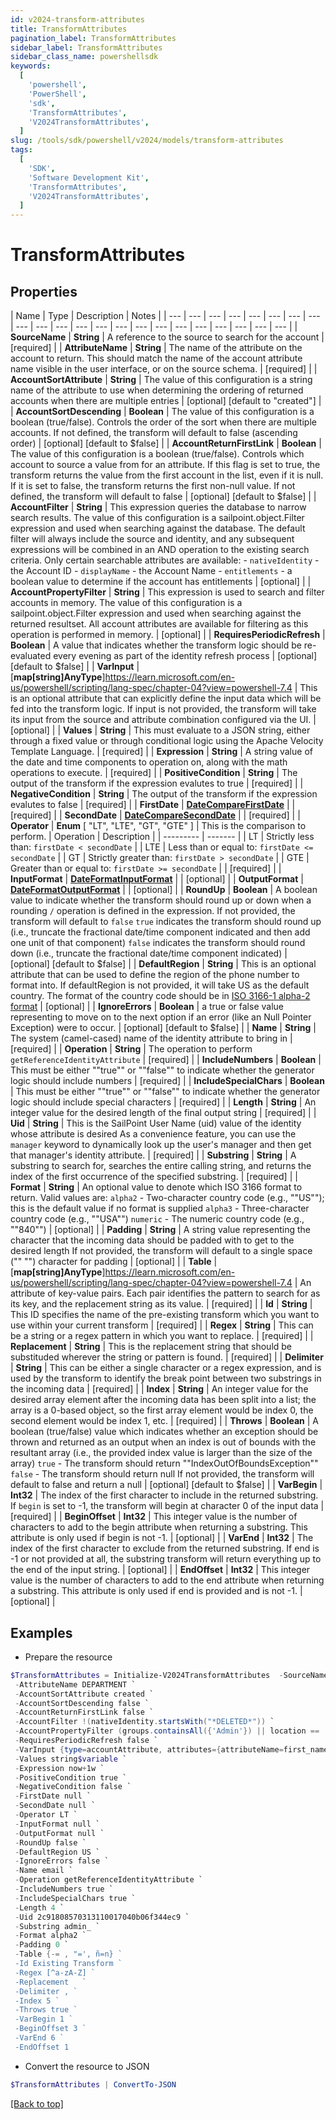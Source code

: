 ```yaml
---
id: v2024-transform-attributes
title: TransformAttributes
pagination_label: TransformAttributes
sidebar_label: TransformAttributes
sidebar_class_name: powershellsdk
keywords:
  [
    'powershell',
    'PowerShell',
    'sdk',
    'TransformAttributes',
    'V2024TransformAttributes',
  ]
slug: /tools/sdk/powershell/v2024/models/transform-attributes
tags:
  [
    'SDK',
    'Software Development Kit',
    'TransformAttributes',
    'V2024TransformAttributes',
  ]
---
```


# TransformAttributes

## Properties

| Name | Type | Description | Notes |
| --- | --- | --- | --- | --- | --- | --- | --- | --- | --- | --- | --- | --- | --- | --- | --- | --- | --- | --- | --- | --- | --- |
| **SourceName** | **String** | A reference to the source to search for the account | [required] |
| **AttributeName** | **String** | The name of the attribute on the account to return. This should match the name of the account attribute name visible in the user interface, or on the source schema. | [required] |
| **AccountSortAttribute** | **String** | The value of this configuration is a string name of the attribute to use when determining the ordering of returned accounts when there are multiple entries | [optional] [default to "created"] |
| **AccountSortDescending** | **Boolean** | The value of this configuration is a boolean (true/false). Controls the order of the sort when there are multiple accounts. If not defined, the transform will default to false (ascending order) | [optional] [default to $false] |
| **AccountReturnFirstLink** | **Boolean** | The value of this configuration is a boolean (true/false). Controls which account to source a value from for an attribute. If this flag is set to true, the transform returns the value from the first account in the list, even if it is null. If it is set to false, the transform returns the first non-null value. If not defined, the transform will default to false | [optional] [default to $false] |
| **AccountFilter** | **String** | This expression queries the database to narrow search results. The value of this configuration is a sailpoint.object.Filter expression and used when searching against the database. The default filter will always include the source and identity, and any subsequent expressions will be combined in an AND operation to the existing search criteria. Only certain searchable attributes are available: - `nativeIdentity` - the Account ID - `displayName` - the Account Name - `entitlements` - a boolean value to determine if the account has entitlements | [optional] |
| **AccountPropertyFilter** | **String** | This expression is used to search and filter accounts in memory. The value of this configuration is a sailpoint.object.Filter expression and used when searching against the returned resultset. All account attributes are available for filtering as this operation is performed in memory. | [optional] |
| **RequiresPeriodicRefresh** | **Boolean** | A value that indicates whether the transform logic should be re-evaluated every evening as part of the identity refresh process | [optional] [default to $false] |
| **VarInput** | [**map[string]AnyType**]https://learn.microsoft.com/en-us/powershell/scripting/lang-spec/chapter-04?view=powershell-7.4 | This is an optional attribute that can explicitly define the input data which will be fed into the transform logic. If input is not provided, the transform will take its input from the source and attribute combination configured via the UI. | [optional] |
| **Values** | **String** | This must evaluate to a JSON string, either through a fixed value or through conditional logic using the Apache Velocity Template Language. | [required] |
| **Expression** | **String** | A string value of the date and time components to operation on, along with the math operations to execute. | [required] |
| **PositiveCondition** | **String** | The output of the transform if the expression evalutes to true | [required] |
| **NegativeCondition** | **String** | The output of the transform if the expression evalutes to false | [required] |
| **FirstDate** | [**DateCompareFirstDate**](date-compare-first-date) |  | [required] |
| **SecondDate** | [**DateCompareSecondDate**](date-compare-second-date) |  | [required] |
| **Operator** | **Enum** [ "LT", "LTE", "GT", "GTE" ] | This is the comparison to perform. | Operation | Description |  | --------- | ------- |  | LT | Strictly less than: `firstDate < secondDate` |  | LTE | Less than or equal to: `firstDate <= secondDate` |  | GT | Strictly greater than: `firstDate > secondDate` |  | GTE | Greater than or equal to: `firstDate >= secondDate` |  | [required] |
| **InputFormat** | [**DateFormatInputFormat**](date-format-input-format) |  | [optional] |
| **OutputFormat** | [**DateFormatOutputFormat**](date-format-output-format) |  | [optional] |
| **RoundUp** | **Boolean** | A boolean value to indicate whether the transform should round up or down when a rounding `/` operation is defined in the expression. If not provided, the transform will default to `false` `true` indicates the transform should round up (i.e., truncate the fractional date/time component indicated and then add one unit of that component) `false` indicates the transform should round down (i.e., truncate the fractional date/time component indicated) | [optional] [default to $false] |
| **DefaultRegion** | **String** | This is an optional attribute that can be used to define the region of the phone number to format into. If defaultRegion is not provided, it will take US as the default country. The format of the country code should be in [ISO 3166-1 alpha-2 format](https://en.wikipedia.org/wiki/ISO_3166-1_alpha-2) | [optional] |
| **IgnoreErrors** | **Boolean** | a true or false value representing to move on to the next option if an error (like an Null Pointer Exception) were to occur. | [optional] [default to $false] |
| **Name** | **String** | The system (camel-cased) name of the identity attribute to bring in | [required] |
| **Operation** | **String** | The operation to perform `getReferenceIdentityAttribute` | [required] |
| **IncludeNumbers** | **Boolean** | This must be either ""true"" or ""false"" to indicate whether the generator logic should include numbers | [required] |
| **IncludeSpecialChars** | **Boolean** | This must be either ""true"" or ""false"" to indicate whether the generator logic should include special characters | [required] |
| **Length** | **String** | An integer value for the desired length of the final output string | [required] |
| **Uid** | **String** | This is the SailPoint User Name (uid) value of the identity whose attribute is desired As a convenience feature, you can use the `manager` keyword to dynamically look up the user's manager and then get that manager's identity attribute. | [required] |
| **Substring** | **String** | A substring to search for, searches the entire calling string, and returns the index of the first occurrence of the specified substring. | [required] |
| **Format** | **String** | An optional value to denote which ISO 3166 format to return. Valid values are: `alpha2` - Two-character country code (e.g., ""US""); this is the default value if no format is supplied `alpha3` - Three-character country code (e.g., ""USA"") `numeric` - The numeric country code (e.g., ""840"") | [optional] |
| **Padding** | **String** | A string value representing the character that the incoming data should be padded with to get to the desired length If not provided, the transform will default to a single space ("" "") character for padding | [optional] |
| **Table** | [**map[string]AnyType**]https://learn.microsoft.com/en-us/powershell/scripting/lang-spec/chapter-04?view=powershell-7.4 | An attribute of key-value pairs. Each pair identifies the pattern to search for as its key, and the replacement string as its value. | [required] |
| **Id** | **String** | This ID specifies the name of the pre-existing transform which you want to use within your current transform | [required] |
| **Regex** | **String** | This can be a string or a regex pattern in which you want to replace. | [required] |
| **Replacement** | **String** | This is the replacement string that should be substituded wherever the string or pattern is found. | [required] |
| **Delimiter** | **String** | This can be either a single character or a regex expression, and is used by the transform to identify the break point between two substrings in the incoming data | [required] |
| **Index** | **String** | An integer value for the desired array element after the incoming data has been split into a list; the array is a 0-based object, so the first array element would be index 0, the second element would be index 1, etc. | [required] |
| **Throws** | **Boolean** | A boolean (true/false) value which indicates whether an exception should be thrown and returned as an output when an index is out of bounds with the resultant array (i.e., the provided index value is larger than the size of the array) `true` - The transform should return ""IndexOutOfBoundsException"" `false` - The transform should return null If not provided, the transform will default to false and return a null | [optional] [default to $false] |
| **VarBegin** | **Int32** | The index of the first character to include in the returned substring. If `begin` is set to -1, the transform will begin at character 0 of the input data | [required] |
| **BeginOffset** | **Int32** | This integer value is the number of characters to add to the begin attribute when returning a substring. This attribute is only used if begin is not -1. | [optional] |
| **VarEnd** | **Int32** | The index of the first character to exclude from the returned substring. If end is -1 or not provided at all, the substring transform will return everything up to the end of the input string. | [optional] |
| **EndOffset** | **Int32** | This integer value is the number of characters to add to the end attribute when returning a substring. This attribute is only used if end is provided and is not -1. | [optional] |

## Examples

- Prepare the resource

```powershell
$TransformAttributes = Initialize-V2024TransformAttributes  -SourceName Workday `
 -AttributeName DEPARTMENT `
 -AccountSortAttribute created `
 -AccountSortDescending false `
 -AccountReturnFirstLink false `
 -AccountFilter !(nativeIdentity.startsWith("*DELETED*")) `
 -AccountPropertyFilter (groups.containsAll({'Admin'}) || location == 'Austin') `
 -RequiresPeriodicRefresh false `
 -VarInput {type=accountAttribute, attributes={attributeName=first_name, sourceName=Source}} `
 -Values string$variable `
 -Expression now+1w `
 -PositiveCondition true `
 -NegativeCondition false `
 -FirstDate null `
 -SecondDate null `
 -Operator LT `
 -InputFormat null `
 -OutputFormat null `
 -RoundUp false `
 -DefaultRegion US `
 -IgnoreErrors false `
 -Name email `
 -Operation getReferenceIdentityAttribute `
 -IncludeNumbers true `
 -IncludeSpecialChars true `
 -Length 4 `
 -Uid 2c91808570313110017040b06f344ec9 `
 -Substring admin_ `
 -Format alpha2 `
 -Padding 0 `
 -Table {-= , "=', ñ=n} `
 -Id Existing Transform `
 -Regex [^a-zA-Z] `
 -Replacement   `
 -Delimiter , `
 -Index 5 `
 -Throws true `
 -VarBegin 1 `
 -BeginOffset 3 `
 -VarEnd 6 `
 -EndOffset 1
```

- Convert the resource to JSON

```powershell
$TransformAttributes | ConvertTo-JSON
```

[[Back to top]](#)
